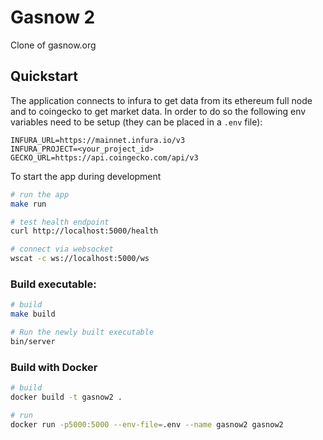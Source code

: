 # Gasnow 2
Clone of gasnow.org

## Quickstart

The application connects to infura to get data from its ethereum full node and to coingecko to get market data. In order to do so the following env variables need to be setup (they can be placed in a `.env` file):
```.env
INFURA_URL=https://mainnet.infura.io/v3
INFURA_PROJECT=<your_project_id>
GECKO_URL=https://api.coingecko.com/api/v3
```

To start the app during development
```bash
# run the app
make run

# test health endpoint
curl http://localhost:5000/health

# connect via websocket
wscat -c ws://localhost:5000/ws
```

### Build executable:
```bash
# build
make build

# Run the newly built executable
bin/server
```

### Build with Docker
```bash
# build
docker build -t gasnow2 .

# run
docker run -p5000:5000 --env-file=.env --name gasnow2 gasnow2
```
